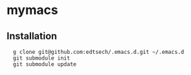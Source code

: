 # mymacs

## Installation

```
  g clone git@github.com:edtsech/.emacs.d.git ~/.emacs.d
  git submodule init
  git submodule update
```